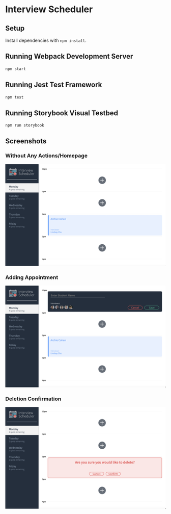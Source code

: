 # Interview Scheduler

## Setup
Install dependencies with `npm install`.

## Running Webpack Development Server
```sh
npm start
```

## Running Jest Test Framework
```sh
npm test
```

## Running Storybook Visual Testbed
```sh
npm run storybook
```

## Screenshots 
### Without Any Actions/Homepage 
!["Homepage"](https://github.com/NicoleLaww/scheduler/blob/master/docs/home.png?raw=true)

### Adding Appointment
!["Adding Appointment"](https://github.com/NicoleLaww/scheduler/blob/master/docs/appointment-add-form.png?raw=true)

### Deletion Confirmation 
!["Deletion Confirmation"](https://github.com/NicoleLaww/scheduler/blob/master/docs/appointment-deletion-confirmation.png?raw=true)